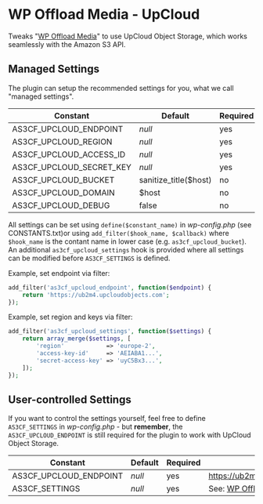 # WP Offload Media - UpCloud

Tweaks "[WP Offload Media](https://deliciousbrains.com/wp-offload-media/)" to use UpCloud Object Storage, which works seamlessly with the Amazon S3 API.

## Managed Settings

The plugin can setup the recommended settings for you, what we call "managed settings".

| Constant | Default | Required | Example |
| -------- | ------- | ------- | ------- |
| AS3CF_UPCLOUD_ENDPOINT | *null* | yes | https://ub2m4.upcloudobjects.com |
| AS3CF_UPCLOUD_REGION | *null* | yes | europe-2 |
| AS3CF_UPCLOUD_ACCESS_ID | *null* | yes | AEIABA1... |
| AS3CF_UPCLOUD_SECRET_KEY | *null* | yes | uyC5Bx3... |
| AS3CF_UPCLOUD_BUCKET | sanitize_title($host) | no | example-com |
| AS3CF_UPCLOUD_DOMAIN | $host | no | example.com |
| AS3CF_UPCLOUD_DEBUG | false | no | true |

All settings can be set using `define($constant_name)` in *wp-config.php*  (see CONSTANTS.txt)or using `add_filter($hook_name, $callback)` where `$hook_name` is the contant name in lower case (e.g. `as3cf_upcloud_bucket`). An additional `as3cf_upcloud_settings` hook is provided where all settings can be modified before `AS3CF_SETTINGS` is defined.

Example, set endpoint via filter:

```php
add_filter('as3cf_upcloud_endpoint', function($endpoint) {
    return 'https://ub2m4.upcloudobjects.com';
});
```

Example, set region and keys via filter:

```php
add_filter('as3cf_upcloud_settings', function($settings) {
    return array_merge($settings, [
        'region'            => 'europe-2',
        'access-key-id'     => 'AEIABA1...',
        'secret-access-key' => 'uyC5Bx3...',
    ]);
});
```

## User-controlled Settings

If you want to control the settings yourself, feel free to define `AS3CF_SETTINGS` in *wp-config.php* - but **remember**, the `AS3CF_UPCLOUD_ENDPOINT` is still required for the plugin to work with UpCloud Object Storage.

| Constant | Default | Required | Example |
| -------- | ------- | ------- | ------- |
| AS3CF_UPCLOUD_ENDPOINT | *null* | yes | https://ub2m4.upcloudobjects.com |
| AS3CF_SETTINGS | *null* | yes | See: [WP Offload Media Docs](https://deliciousbrains.com/wp-offload-media/doc/settings-constants/) |

